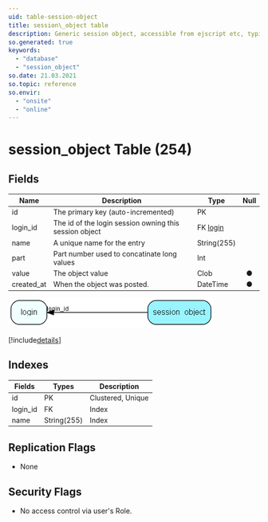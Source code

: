 ```yaml
---
uid: table-session-object
title: session\_object table
description: Generic session object, accessible from ejscript etc, typically xml or name=value syntax, may be stored over several rows if big
so.generated: true
keywords:
  - "database"
  - "session_object"
so.date: 21.03.2021
so.topic: reference
so.envir:
  - "onsite"
  - "online"
---
```


# session\_object Table (254)

## Fields

| Name | Description | Type | Null |
|------|-------------|------|:----:|
|id|The primary key (auto-incremented)|PK| |
|login\_id|The id of the login session owning this session object|FK [login](login.md)| |
|name|A unique name for the entry|String(255)| |
|part|Part number used to concatinate long values|Int| |
|value|The object value|Clob|&#x25CF;|
|created\_at|When the object was posted.|DateTime|&#x25CF;|


![session_object table relationship diagram](./media/session_object.png)

[!include[details](./includes/session-object.md)]

## Indexes

| Fields | Types | Description |
|--------|-------|-------------|
|id |PK |Clustered, Unique |
|login\_id |FK |Index |
|name |String(255) |Index |

## Replication Flags

* None

## Security Flags

* No access control via user's Role.

